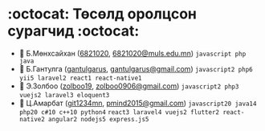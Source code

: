 #  :octocat: Төсөлд оролцсон сурагчид  :octocat:
* :rose: Б.Мөнхсайхан ([6821020](https://github.com/6821020), 6821020@muls.edu.mn) `javascript php java`
* :robot: Б.Гантулга ([gantulgarus](https://github.com/gantulgarus), gantulgarus@gmail.com) `javascript2 php6` `yii5 laravel2 react1 react-native1`
* :rocket: Э.Золбоо ([zolboo19](https://github.com/zolboo19), zolboo0906@gmail.com) `javascript2 php3` `vuejs2 laravel3 eloquent3`
* :whale: Ц.Амарбат ([git1234mn](https://github.com/git1234mn), pmind2015@gmail.com) `javascript20 java14 php20 c#10 c++10 python4` `react3 laravel4 vuejs2 flutter2 react-native2 angular2 nodejs5 express.js5`
